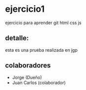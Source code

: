 # ejercicio1
ejercicio para aprender git html css js

## detalle: 
esta es una prueba realizada en jgp

## colaboradores
- Jorge (Dueño)
- Juan Carlos (colaborador)


